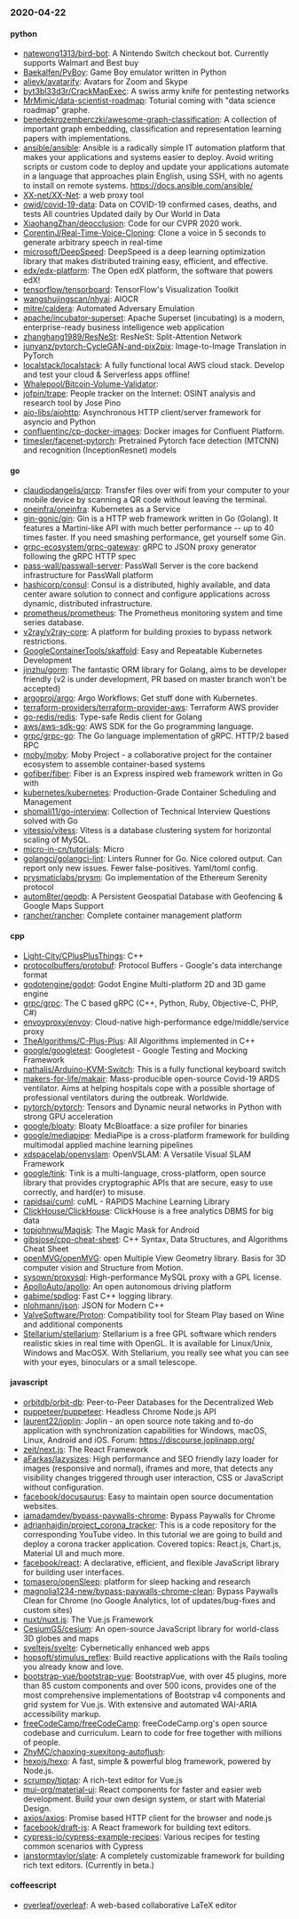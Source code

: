 ### 2020-04-22

#### python
* [natewong1313/bird-bot](https://github.com/natewong1313/bird-bot): A Nintendo Switch checkout bot. Currently supports Walmart and Best buy
* [Baekalfen/PyBoy](https://github.com/Baekalfen/PyBoy): Game Boy emulator written in Python
* [alievk/avatarify](https://github.com/alievk/avatarify): Avatars for Zoom and Skype
* [byt3bl33d3r/CrackMapExec](https://github.com/byt3bl33d3r/CrackMapExec): A swiss army knife for pentesting networks
* [MrMimic/data-scientist-roadmap](https://github.com/MrMimic/data-scientist-roadmap): Toturial coming with "data science roadmap" graphe.
* [benedekrozemberczki/awesome-graph-classification](https://github.com/benedekrozemberczki/awesome-graph-classification): A collection of important graph embedding, classification and representation learning papers with implementations.
* [ansible/ansible](https://github.com/ansible/ansible): Ansible is a radically simple IT automation platform that makes your applications and systems easier to deploy. Avoid writing scripts or custom code to deploy and update your applications  automate in a language that approaches plain English, using SSH, with no agents to install on remote systems. https://docs.ansible.com/ansible/
* [XX-net/XX-Net](https://github.com/XX-net/XX-Net): a web proxy tool
* [owid/covid-19-data](https://github.com/owid/covid-19-data): Data on COVID-19 confirmed cases, deaths, and tests  All countries  Updated daily by Our World in Data
* [XiaohangZhan/deocclusion](https://github.com/XiaohangZhan/deocclusion): Code for our CVPR 2020 work.
* [CorentinJ/Real-Time-Voice-Cloning](https://github.com/CorentinJ/Real-Time-Voice-Cloning): Clone a voice in 5 seconds to generate arbitrary speech in real-time
* [microsoft/DeepSpeed](https://github.com/microsoft/DeepSpeed): DeepSpeed is a deep learning optimization library that makes distributed training easy, efficient, and effective.
* [edx/edx-platform](https://github.com/edx/edx-platform): The Open edX platform, the software that powers edX!
* [tensorflow/tensorboard](https://github.com/tensorflow/tensorboard): TensorFlow's Visualization Toolkit
* [wangshujingscan/nhyai](https://github.com/wangshujingscan/nhyai): AIOCR
* [mitre/caldera](https://github.com/mitre/caldera): Automated Adversary Emulation
* [apache/incubator-superset](https://github.com/apache/incubator-superset): Apache Superset (incubating) is a modern, enterprise-ready business intelligence web application
* [zhanghang1989/ResNeSt](https://github.com/zhanghang1989/ResNeSt): ResNeSt: Split-Attention Network
* [junyanz/pytorch-CycleGAN-and-pix2pix](https://github.com/junyanz/pytorch-CycleGAN-and-pix2pix): Image-to-Image Translation in PyTorch
* [localstack/localstack](https://github.com/localstack/localstack):  A fully functional local AWS cloud stack. Develop and test your cloud & Serverless apps offline!
* [Whalepool/Bitcoin-Volume-Validator](https://github.com/Whalepool/Bitcoin-Volume-Validator): 
* [jofpin/trape](https://github.com/jofpin/trape): People tracker on the Internet: OSINT analysis and research tool by Jose Pino
* [aio-libs/aiohttp](https://github.com/aio-libs/aiohttp): Asynchronous HTTP client/server framework for asyncio and Python
* [confluentinc/cp-docker-images](https://github.com/confluentinc/cp-docker-images): Docker images for Confluent Platform.
* [timesler/facenet-pytorch](https://github.com/timesler/facenet-pytorch): Pretrained Pytorch face detection (MTCNN) and recognition (InceptionResnet) models

#### go
* [claudiodangelis/qrcp](https://github.com/claudiodangelis/qrcp):  Transfer files over wifi from your computer to your mobile device by scanning a QR code without leaving the terminal.
* [oneinfra/oneinfra](https://github.com/oneinfra/oneinfra): Kubernetes as a Service
* [gin-gonic/gin](https://github.com/gin-gonic/gin): Gin is a HTTP web framework written in Go (Golang). It features a Martini-like API with much better performance -- up to 40 times faster. If you need smashing performance, get yourself some Gin.
* [grpc-ecosystem/grpc-gateway](https://github.com/grpc-ecosystem/grpc-gateway): gRPC to JSON proxy generator following the gRPC HTTP spec
* [pass-wall/passwall-server](https://github.com/pass-wall/passwall-server): PassWall Server is the core backend infrastructure for PassWall platform
* [hashicorp/consul](https://github.com/hashicorp/consul): Consul is a distributed, highly available, and data center aware solution to connect and configure applications across dynamic, distributed infrastructure.
* [prometheus/prometheus](https://github.com/prometheus/prometheus): The Prometheus monitoring system and time series database.
* [v2ray/v2ray-core](https://github.com/v2ray/v2ray-core): A platform for building proxies to bypass network restrictions.
* [GoogleContainerTools/skaffold](https://github.com/GoogleContainerTools/skaffold): Easy and Repeatable Kubernetes Development
* [jinzhu/gorm](https://github.com/jinzhu/gorm): The fantastic ORM library for Golang, aims to be developer friendly (v2 is under development, PR based on master branch won't be accepted)
* [argoproj/argo](https://github.com/argoproj/argo): Argo Workflows: Get stuff done with Kubernetes.
* [terraform-providers/terraform-provider-aws](https://github.com/terraform-providers/terraform-provider-aws): Terraform AWS provider
* [go-redis/redis](https://github.com/go-redis/redis): Type-safe Redis client for Golang
* [aws/aws-sdk-go](https://github.com/aws/aws-sdk-go): AWS SDK for the Go programming language.
* [grpc/grpc-go](https://github.com/grpc/grpc-go): The Go language implementation of gRPC. HTTP/2 based RPC
* [moby/moby](https://github.com/moby/moby): Moby Project - a collaborative project for the container ecosystem to assemble container-based systems
* [gofiber/fiber](https://github.com/gofiber/fiber):  Fiber is an Express inspired web framework written in Go with 
* [kubernetes/kubernetes](https://github.com/kubernetes/kubernetes): Production-Grade Container Scheduling and Management
* [shomali11/go-interview](https://github.com/shomali11/go-interview): Collection of Technical Interview Questions solved with Go
* [vitessio/vitess](https://github.com/vitessio/vitess): Vitess is a database clustering system for horizontal scaling of MySQL.
* [micro-in-cn/tutorials](https://github.com/micro-in-cn/tutorials): Micro 
* [golangci/golangci-lint](https://github.com/golangci/golangci-lint): Linters Runner for Go. Nice colored output. Can report only new issues. Fewer false-positives. Yaml/toml config.
* [prysmaticlabs/prysm](https://github.com/prysmaticlabs/prysm): Go implementation of the Ethereum Serenity protocol
* [autom8ter/geodb](https://github.com/autom8ter/geodb): A Persistent Geospatial Database with Geofencing & Google Maps Support
* [rancher/rancher](https://github.com/rancher/rancher): Complete container management platform

#### cpp
* [Light-City/CPlusPlusThings](https://github.com/Light-City/CPlusPlusThings): C++
* [protocolbuffers/protobuf](https://github.com/protocolbuffers/protobuf): Protocol Buffers - Google's data interchange format
* [godotengine/godot](https://github.com/godotengine/godot): Godot Engine  Multi-platform 2D and 3D game engine
* [grpc/grpc](https://github.com/grpc/grpc): The C based gRPC (C++, Python, Ruby, Objective-C, PHP, C#)
* [envoyproxy/envoy](https://github.com/envoyproxy/envoy): Cloud-native high-performance edge/middle/service proxy
* [TheAlgorithms/C-Plus-Plus](https://github.com/TheAlgorithms/C-Plus-Plus): All Algorithms implemented in C++
* [google/googletest](https://github.com/google/googletest): Googletest - Google Testing and Mocking Framework
* [nathalis/Arduino-KVM-Switch](https://github.com/nathalis/Arduino-KVM-Switch): This is a fully functional keyboard switch
* [makers-for-life/makair](https://github.com/makers-for-life/makair):  Mass-producible open-source Covid-19 ARDS ventilator. Aims at helping hospitals cope with a possible shortage of professional ventilators during the outbreak. Worldwide.
* [pytorch/pytorch](https://github.com/pytorch/pytorch): Tensors and Dynamic neural networks in Python with strong GPU acceleration
* [google/bloaty](https://github.com/google/bloaty): Bloaty McBloatface: a size profiler for binaries
* [google/mediapipe](https://github.com/google/mediapipe): MediaPipe is a cross-platform framework for building multimodal applied machine learning pipelines
* [xdspacelab/openvslam](https://github.com/xdspacelab/openvslam): OpenVSLAM: A Versatile Visual SLAM Framework
* [google/tink](https://github.com/google/tink): Tink is a multi-language, cross-platform, open source library that provides cryptographic APIs that are secure, easy to use correctly, and hard(er) to misuse.
* [rapidsai/cuml](https://github.com/rapidsai/cuml): cuML - RAPIDS Machine Learning Library
* [ClickHouse/ClickHouse](https://github.com/ClickHouse/ClickHouse): ClickHouse is a free analytics DBMS for big data
* [topjohnwu/Magisk](https://github.com/topjohnwu/Magisk): The Magic Mask for Android
* [gibsjose/cpp-cheat-sheet](https://github.com/gibsjose/cpp-cheat-sheet): C++ Syntax, Data Structures, and Algorithms Cheat Sheet
* [openMVG/openMVG](https://github.com/openMVG/openMVG): open Multiple View Geometry library. Basis for 3D computer vision and Structure from Motion.
* [sysown/proxysql](https://github.com/sysown/proxysql): High-performance MySQL proxy with a GPL license.
* [ApolloAuto/apollo](https://github.com/ApolloAuto/apollo): An open autonomous driving platform
* [gabime/spdlog](https://github.com/gabime/spdlog): Fast C++ logging library.
* [nlohmann/json](https://github.com/nlohmann/json): JSON for Modern C++
* [ValveSoftware/Proton](https://github.com/ValveSoftware/Proton): Compatibility tool for Steam Play based on Wine and additional components
* [Stellarium/stellarium](https://github.com/Stellarium/stellarium): Stellarium is a free GPL software which renders realistic skies in real time with OpenGL. It is available for Linux/Unix, Windows and MacOSX. With Stellarium, you really see what you can see with your eyes, binoculars or a small telescope.

#### javascript
* [orbitdb/orbit-db](https://github.com/orbitdb/orbit-db): Peer-to-Peer Databases for the Decentralized Web
* [puppeteer/puppeteer](https://github.com/puppeteer/puppeteer): Headless Chrome Node.js API
* [laurent22/joplin](https://github.com/laurent22/joplin): Joplin - an open source note taking and to-do application with synchronization capabilities for Windows, macOS, Linux, Android and iOS. Forum: https://discourse.joplinapp.org/
* [zeit/next.js](https://github.com/zeit/next.js): The React Framework
* [aFarkas/lazysizes](https://github.com/aFarkas/lazysizes): High performance and SEO friendly lazy loader for images (responsive and normal), iframes and more, that detects any visibility changes triggered through user interaction, CSS or JavaScript without configuration.
* [facebook/docusaurus](https://github.com/facebook/docusaurus): Easy to maintain open source documentation websites.
* [iamadamdev/bypass-paywalls-chrome](https://github.com/iamadamdev/bypass-paywalls-chrome): Bypass Paywalls for Chrome
* [adrianhajdin/project_corona_tracker](https://github.com/adrianhajdin/project_corona_tracker): This is a code repository for the corresponding YouTube video. In this tutorial we are going to build and deploy a corona tracker application. Covered topics: React.js, Chart.js, Material UI and much more.
* [facebook/react](https://github.com/facebook/react): A declarative, efficient, and flexible JavaScript library for building user interfaces.
* [tomasero/openSleep](https://github.com/tomasero/openSleep): platform for sleep hacking and research
* [magnolia1234-new/bypass-paywalls-chrome-clean](https://github.com/magnolia1234-new/bypass-paywalls-chrome-clean): Bypass Paywalls Clean for Chrome (no Google Analytics, lot of updates/bug-fixes and custom sites)
* [nuxt/nuxt.js](https://github.com/nuxt/nuxt.js): The Vue.js Framework
* [CesiumGS/cesium](https://github.com/CesiumGS/cesium): An open-source JavaScript library for world-class 3D globes and maps 
* [sveltejs/svelte](https://github.com/sveltejs/svelte): Cybernetically enhanced web apps
* [hopsoft/stimulus_reflex](https://github.com/hopsoft/stimulus_reflex): Build reactive applications with the Rails tooling you already know and love.
* [bootstrap-vue/bootstrap-vue](https://github.com/bootstrap-vue/bootstrap-vue): BootstrapVue, with over 45 plugins, more than 85 custom components and over 500 icons, provides one of the most comprehensive implementations of Bootstrap v4 components and grid system for Vue.js. With extensive and automated WAI-ARIA accessibility markup.
* [freeCodeCamp/freeCodeCamp](https://github.com/freeCodeCamp/freeCodeCamp): freeCodeCamp.org's open source codebase and curriculum. Learn to code for free together with millions of people.
* [ZhyMC/chaoxing-xuexitong-autoflush](https://github.com/ZhyMC/chaoxing-xuexitong-autoflush): 
* [hexojs/hexo](https://github.com/hexojs/hexo): A fast, simple & powerful blog framework, powered by Node.js.
* [scrumpy/tiptap](https://github.com/scrumpy/tiptap): A rich-text editor for Vue.js
* [mui-org/material-ui](https://github.com/mui-org/material-ui): React components for faster and easier web development. Build your own design system, or start with Material Design.
* [axios/axios](https://github.com/axios/axios): Promise based HTTP client for the browser and node.js
* [facebook/draft-js](https://github.com/facebook/draft-js): A React framework for building text editors.
* [cypress-io/cypress-example-recipes](https://github.com/cypress-io/cypress-example-recipes): Various recipes for testing common scenarios with Cypress
* [ianstormtaylor/slate](https://github.com/ianstormtaylor/slate): A completely customizable framework for building rich text editors. (Currently in beta.)

#### coffeescript
* [overleaf/overleaf](https://github.com/overleaf/overleaf): A web-based collaborative LaTeX editor
